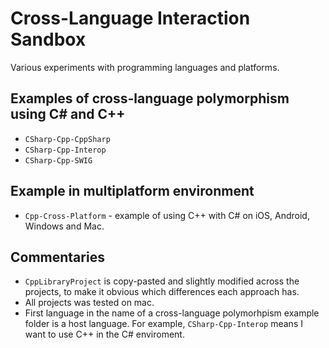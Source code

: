# Cross-Language Interaction Sandbox

Various experiments with programming languages and platforms. 

## Examples of cross-language polymorphism using C# and C++
* `CSharp-Cpp-CppSharp`
* `CSharp-Cpp-Interop`
* `CSharp-Cpp-SWIG`

## Example in multiplatform environment
* `Cpp-Cross-Platform` - example of using C++ with C# on iOS, Android, Windows and Mac.

## Commentaries
- `CppLibraryProject` is copy-pasted and slightly modified across the projects, to make it obvious which differences each approach has.
- All projects was tested on mac.
- First language in the name of a cross-language polymorhpism example folder is a host language. For example, `CSharp-Cpp-Interop` means I want to use C++ in the C# enviroment.
